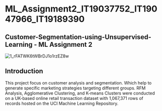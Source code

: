 # ML_Assignment2_IT19037752_IT19047966_IT19189390
## Customer-Segmentation-using-Unsupervised-Learning - ML Assignment 2 
![1_rFATWK6tWBrDJ1o1rzEZ8w](https://user-images.githubusercontent.com/68733175/166952415-c3269758-5863-486f-972e-c3fed50e0deb.png)

## Introduction 
This project focus on customer analysis and segmentation. Which help to generate specific marketing strategies targeting different groups. RFM Analysis, Agglomerative Clustering, and K-means Clusters were conducted on a UK-based online retail transaction dataset with 1,067,371 rows of records hosted on the UCI Machine Learning Repository.

